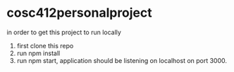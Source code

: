 # cosc412personalproject
in order to get this project to run locally
1. first clone this repo
2. run npm install
3. run npm start, application should be listening on localhost on port 3000.
